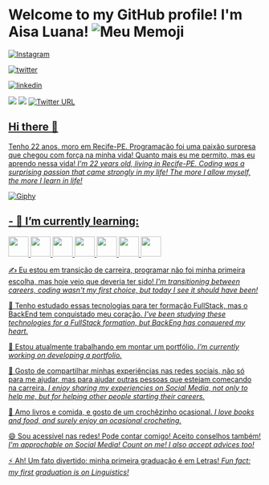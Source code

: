 # Welcome to my GitHub profile! I'm Aisa Luana! ![Meu Memoji](678-6782735_girl-memoji-hd-png-download.png)
[![Instagram](https://www.svgrepo.com/show/521711/instagram.svg)](https://www.instagram.com/aisaluanaroutine/) 

[![twitter](https://i.pinimg.com/474x/55/d2/0c/55d20c74676e13c18110273a613508cb.jpg)](https://twitter.com/aisaluanart) 

[![linkedin](https://w7.pngwing.com/pngs/593/197/png-transparent-in-signage-computer-icons-linkedin-desktop-social-media-linked-in-text-trademark-logo.png)](https://www.linkedin.com/in/aisaluana/) 

<div>
<a href="https://instagram.com/aisaluana" target="_blank"><img loading="lazy" src="https://img.shields.io/badge/-Instagram-%23E4405F?style=for-the-badge&logo=instagram&logoColor=white" target="_blank"></a>
<a href="https://www.linkedin.com/in/aisaluana" target="_blank"><img loading="lazy" src="https://img.shields.io/badge/-LinkedIn-%230077B5?style=for-the-badge&logo=linkedin&logoColor=white" target="_blank"></a> 
<a href="https://twitter.com/aisaluanadev" target="_blank"><img alt="Twitter URL" src="https://img.shields.io/twitter/url">
</div>

## Hi there 👋
Tenho 22 anos, moro em Recife-PE. Programação foi uma paixão surpresa que chegou com força na minha vida! Quanto mais eu me permito, mas eu aprendo nessa vida!
*I'm 22 years old, living in Recife-PE. Coding was a surprising passion that came strongly in my life! The more I allow myself, the more I learn in life!*

![Giphy](https://media3.giphy.com/media/3NtY188QaxDdC/giphy.gif?cid=ecf05e47y4wg42lnq66nfpovtjvo2xhnbdmwv2t10cfoxldm&ep=v1_gifs_trending&rid=giphy.gif&ct=g)

## - 🌱 I’m currently learning:


<img loading="lazy" src="https://cdn.jsdelivr.net/gh/devicons/devicon/icons/git/git-original.svg" width="40" height="40"/>
          
<img loading="lazy" src="https://cdn.jsdelivr.net/gh/devicons/devicon/icons/github/github-original.svg" width="40" height="40"/>
         
<img loading="lazy" src="https://cdn.jsdelivr.net/gh/devicons/devicon/icons/intellij/intellij-plain.svg" width="40" height="40"/>
           
<img loading="lazy" src="https://cdn.jsdelivr.net/gh/devicons/devicon/icons/java/java-original.svg" width="40" height="40" />
          
<img loading="lazy" src="https://cdn.jsdelivr.net/gh/devicons/devicon/icons/javascript/javascript-plain.svg" width="40" height="40" />
          
<img loading="lazy" src="https://cdn.jsdelivr.net/gh/devicons/devicon/icons/nodejs/nodejs-original.svg" width="40" height="40"/>
          
<img loading="lazy" src="https://cdn.jsdelivr.net/gh/devicons/devicon/icons/vscode/vscode-plain.svg" width="40" height="40"/>
          
✍ Eu estou em transição de carreira, programar não foi minha primeira escolha, mas hoje vejo que deveria ter sido!
*I'm transitioning between careers, coding wasn't my first choice, but today I see it should have been!*

🤔 Tenho estudado essas tecnologias para ter formação FullStack, mas o BackEnd tem conquistado meu coração.
*I've been studying these technologies for a FullStack formation, but BackEng has conquered my heart.*

🔭 Estou atualmente trabalhando em montar um portfólio.
*I’m currently working on developing a portfolio.*

👯 Gosto de compartilhar minhas experiências nas redes sociais, não só para me ajudar, mas para ajudar outras pessoas que estejam começando na carreira.
*I enjoy sharing my experiencies on Social Media, not only to help me, but for helping other people starting their careers.*

🧶 Amo livros e comida, e gosto de um crochêzinho ocasional.
*I love books and food, and surely enjoy an ocasional crocheting.*

😄 Sou acessível nas redes! Pode contar comigo! Aceito conselhos também!
*I'm approchable on Social Media! Count on me! I also accept advices too!*

⚡ Ah! Um fato divertido: minha primeira graduação é em Letras!
*Fun fact: my first graduation is on Linguistics!*

